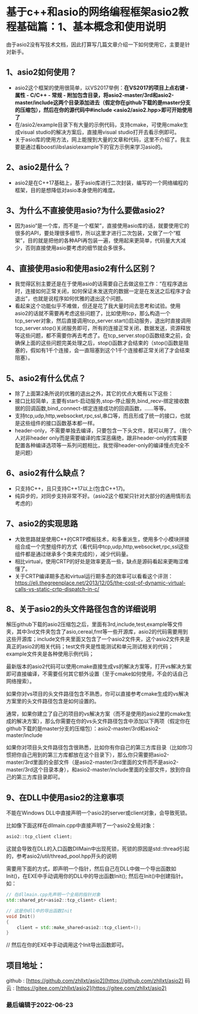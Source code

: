 # 基于c++和asio的网络编程框架asio2教程基础篇：1、基本概念和使用说明
由于asio2没有写技术文档，因此打算写几篇文章介绍一下如何使用它，主要是针对新手。
## 1、asio2如何使用？
 - asio2这个框架的使用很简单，以VS2017举例：**在VS2017的项目上点右键 - 属性 - C/C++ - 常规 - 附加包含目录，将asio2-master/3rd和asio2-master/include这两个目录添加进去（假定你在github下载的是master分支的压缩包），然后在你的源代码中#include <asio2/asio2.hpp>即可开始使用了**
 - 在/asio2/example目录下有大量的示例代码，支持cmake，可使用cmake生成visual studio的解决方案后，直接用visual studio打开去看示例即可。
 - 关于asio库的使用方法，网上能搜到大量的文章和代码，这里不介绍了。我主要是通过看boost\libs\asio\example下的官方示例来学习asio的。　　
## 2、asio2是什么？
 - asio2是在C++17基础上，基于asio库进行二次封装，编写的一个网络编程的框架，目的是想降低对asio本身使用的难度。
## 3、为什么不直接使用asio?为什么要做asio2?
 - 因为asio“是一个库，而不是一个框架”，直接使用asio库的话，就要使用它的很多的API，要处理很多细节，所以这里才进行二次包装，又做了一个“框架”，目的就是把他的各种API再包装一遍，使用起来更简单，代码量大大减少，否则直接使用asio要考虑的细节就会多很多。
## 4、直接使用asio和使用asio2有什么区别？
 - 我觉得区别主要还是在于使用asio的话需要自己去做这些工作：“在程序退出时，连接如何正常关闭，如何保证未发送完的数据一定是在发送之后程序才会退出”，也就是说程序如何优雅的退出这个问题。
 - 看起来这个功能似乎不难做，但还是花了我大量时间去思考和试验。使用asio2的话就不需要再考虑这些问题了，比如使用tcp，那么构造一个tcp_server对象，然后直接调用tcp_server.start()启动服务，退出时直接调用tcp_server.stop()关闭服务即可，所有的连接正常关闭，数据发送，资源释放等这些问题，都不需要你再去考虑了。在tcp_server.stop()函数结束之前，会确保上面的这些问题完美处理之后，stop()函数才会结束的（stop()函数是阻塞的，假如有1千个连接，会一直阻塞到这个1千个连接都正常关闭了才会结束阻塞）。
## 5、asio2有什么优点？
 - 除了上面第2条所说的优雅的退出之外，其它的优点大概有以下这些：
 - 接口比较简单，主要有start-启动服务,stop-停止服务,bind_recv-绑定接收数据的回调函数,bind_connect-绑定连接成功的回调函数，......等等。
 - 支持tcp,udp,http,websocket,rpc,ssl,串口等，而且形成了统一的接口，也就是这些组件的接口函数基本都一样。
 - header-only，不需要单独去编译，只要包含一下头文件，就可以用了。（我个人对非header only而是需要编译的库深恶痛绝，跟非header-only的库需要配置各种编译选项等一系列问题相比，我觉得header-only的编译慢点完全不是问题）
## 6、asio2有什么缺点？
 - 只支持C++，且只支持C++17以上(包含C++17)。
 - 纯异步的，对同步支持非常不好。（asio2这个框架只针对大部分的通用情形去考虑的）
## 7、asio2的实现思路
 - 大致思路就是使用C++的CRTP模板技术，和多重派生，使用多个小模块拼接组合成一个完整组件的方式（看代码中tcp,udp,http,websocket,rpc,ssl这些组件都是通过继承多个类来完成的），减少代码量。
 - 相比virtual，使用CRTP的好处是效率更高一些，缺点是源码看起来更晦涩难懂了。
 - 关于CRTP编译期多态和virtual运行期多态的效率可以看看这个评测：[https://eli.thegreenplace.net/2013/12/05/the-cost-of-dynamic-virtual-calls-vs-static-crtp-dispatch-in-c/
](https://eli.thegreenplace.net/2013/12/05/the-cost-of-dynamic-virtual-calls-vs-static-crtp-dispatch-in-c/)
## 8、关于asio2的头文件路径包含的详细说明
解压github下载的asio2压缩包之后，里面有3rd,include,test,example等文件夹，其中3rd文件夹包含了asio,cereal,fmt等一些开源库，asio2的代码需要用到这些开源库；include文件夹里面又包含了一个asio2文件夹，这个asio2文件夹是真正的asio2的相关代码；test文件夹是性能测试和单元测试相关的代码；example文件夹是各种使用示例代码；

最新版本的asio2代码可以使用cmake直接生成vs的解决方案等，打开vs解决方案即可直接编译，不需要任何其它额外设置（至于cmake如何使用，不会的话自己网络搜索）。

如果你对vs项目的头文件路径包含不熟悉，你可以直接参考cmake生成的vs解决方案里的头文件路径包含是如何设置的。

通常，如果你建立了自己的项目的vs解决方案（而不是使用的asio2里的cmake生成的解决方案），那么你需要在你的vs头文件路径包含中添加以下两项（假定你在github下载的是master分支的压缩包）：asio2-master/3rd和asio2-master/include

如果你对项目头文件路径包含很熟悉，比如你有你自己的第三方库目录（比如你习惯把你自己用到的第三方库都放在这个目录下），那么你只需要把asio2-master/3rd里面的全部文件（是asio2-master/3rd里面的文件而不是asio2-master/3rd这个目录本身），和asio2-master/include里面的全部文件，放到你自己的第三方库目录即可。
## 9、在DLL中使用asio2的注意事项
不能在Windows DLL中直接声明一个asio2的server或client对象，会导致死锁。

比如像下面这样在dllmain.cpp中直接声明了一个asio2全局对象：

```cpp
asio2::tcp_client client;
```

这就会导致在DLL的入口函数DllMain中出现死锁，死锁的原因是std::thread引起的，参考asio2/util/thread_pool.hpp开头的说明

需要用下面的方式，即声明一个指针，然后自己在DLL中做一个导出函数如Init()，在EXE中手动调用你的DLL中的导出函数Init();
然后在Init()中创建指针。如：


```cpp
// 在dllmain.cpp先声明一个全局的指针对象
std::shared_ptr<asio2::tcp_client> client;
```


```cpp
// 这是你dll中的导出函数Init
void Init()
{
    client = std::make_shared<asio2::tcp_client>();
}
```

// 然后在你的EXE中手动调用这个Init导出函数即可。

## 项目地址：
github : [https://github.com/zhllxt/asio2](https://github.com/zhllxt/asio2)
码云 : [https://gitee.com/zhllxt/asio2](https://gitee.com/zhllxt/asio2)

### 最后编辑于2022-06-23
